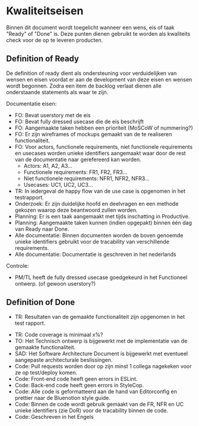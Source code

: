 # Kwaliteitseisen

Binnen dit document wordt toegelicht wanneer een wens, eis of taak "Ready" of "Done" is. Deze punten dienen gebruikt te worden als kwaliteits check voor de op te leveren producten.

## Definition of Ready

De definition of ready dient als ondersteuning voor verduidelijken van wensen en eisen voordat er aan de development van deze eisen en wensen wordt begonnen. Zodra een item de backlog verlaat dienen alle onderstaande statements als waar te zijn.

Documentatie eisen:

- FO: Bevat userstory met de eis
- FO: Bevat fully dressed usecase die de eis beschrijft
- FO: Aangemaakte taken hebben een prioriteit (MoSCoW of nummering?)
- FO: Er zijn wireframes of mockups gemaakt van de te realiseren functionaliteit.
- FO: Voor actors, functionele requirements, niet functionele requirements en usecases worden unieke identifiers aangemaakt waar door de rest van de documentatie naar gerefereerd kan worden.
  - Actors: A1, A2, A3...
  - Functionele requirements: FR1, FR2, FR3...
  - Niet functionele requirements: NFR1, NFR2, NFR3...
  - Usecases: UC1, UC2, UC3...
- TR: In iedergeval de happy flow van de use case is opgenomen in het testrapport.
- Onderzoek: Er zijn duidelijke hoofd en deelvragen en een methode gekozen waarop deze beantwoord zullen worden.
- Planning: Er is een taak aangemaakt met tijds inschatting in Productive.
- Planning: Aangemaakte taken kunnen (indien opgepakt) binnen één dag van Ready naar Done.
- Alle documentatie: Binnen documenten worden de boven genoemde unieke identifiers gebruikt voor de tracability van verschillende requirements.
- Alle documentatie: Documentatie is geschreven in het nederlands

Controle:

- PM/TL heeft de fully dressed usecase goedgekeurd in het Functioneel ontwerp. (of gewoon userstory?)

## Definition of Done

- TR: Resultaten van de gemaakte functionaliteit zijn opgenomen in het test rapport.
<!-- Doen we minimale unit test coverage? -->
- TR: Code coverage is minimaal x%?
- TO: Het Technisch ontwerp is bijgewerkt met de implementatie van de gemaakte functionaliteit.
- SAD: Het Software Architecture Document is bijgewerkt met eventueel aangepaste architecturale beslissingen.
- Code: Pull requests worden door op zijn minst 1 collega nagekeken voor ze op test/deploy komen.
- Code: Front-end code heeft geen errors in ESLint. <!-- (iets over waarschuwingen?) -->
- Code: Back-end code heeft geen errors in StyleCop. <!-- (iets over waarschuwingen?) -->
- Code: Alle code is geformatteerd aan de hand van Editorconfig en prettier naar de Bluenotion style guide. <!-- link naar style guide? -->
- Code: Binnen de code wordt gebruik gemaakt van de FR, NFR en UC unieke identifiers (zie DoR) voor de tracability binnen de code.
- Code: Geschreven in het Engels
